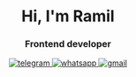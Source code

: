 <div align="center">
  <h1>Hi, I'm Ramil</h1>
  <h3>Frontend developer</h3>
</div>
<div align="center">
  <a href="https://t.me/ramilgarifullin29">
    <img src="https://img.shields.io/badge/Telegram-blue?logo=telegram&logoColor=white" alt="telegram">
  </a>
  <a href="https://wa.me/+79174385111">
    <img src="https://img.shields.io/badge/WhatsApp-blue?logo=whatsapp&logoColor=white" alt="whatsapp">
  </a>
  <a href="mailto:garifullinramil290989@gmail.com">
    <img src="https://img.shields.io/badge/GMail-blue?logo=gmail&logoColor=white" alt="gmail">
  </a>  
</div>
